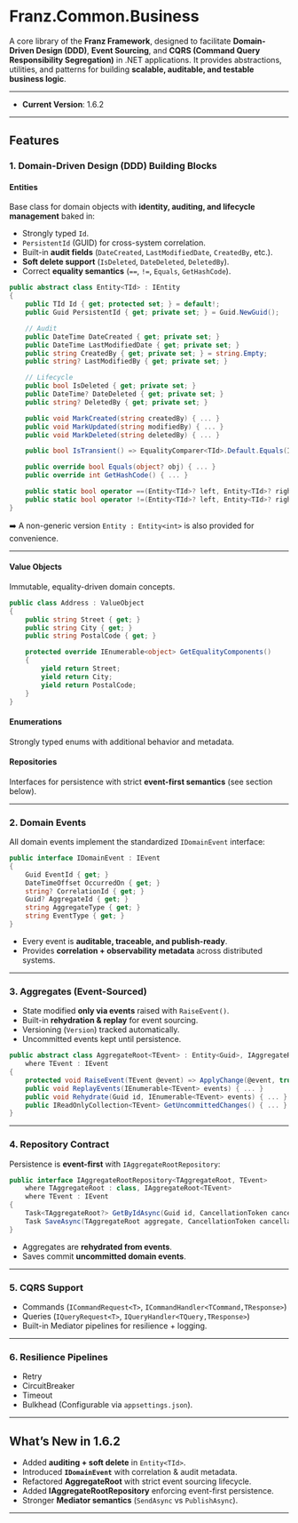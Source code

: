 # **Franz.Common.Business**

A core library of the **Franz Framework**, designed to facilitate **Domain-Driven Design (DDD)**, **Event Sourcing**, and **CQRS (Command Query Responsibility Segregation)** in .NET applications.
It provides abstractions, utilities, and patterns for building **scalable, auditable, and testable business logic**.

---

* **Current Version**: 1.6.2

---

## **Features**

### **1. Domain-Driven Design (DDD) Building Blocks**

#### **Entities**

Base class for domain objects with **identity, auditing, and lifecycle management** baked in:

* Strongly typed `Id`.
* `PersistentId` (GUID) for cross-system correlation.
* Built-in **audit fields** (`DateCreated`, `LastModifiedDate`, `CreatedBy`, etc.).
* **Soft delete support** (`IsDeleted`, `DateDeleted`, `DeletedBy`).
* Correct **equality semantics** (`==`, `!=`, `Equals`, `GetHashCode`).

```csharp
public abstract class Entity<TId> : IEntity
{
    public TId Id { get; protected set; } = default!;
    public Guid PersistentId { get; private set; } = Guid.NewGuid();

    // Audit
    public DateTime DateCreated { get; private set; }
    public DateTime LastModifiedDate { get; private set; }
    public string CreatedBy { get; private set; } = string.Empty;
    public string? LastModifiedBy { get; private set; }

    // Lifecycle
    public bool IsDeleted { get; private set; }
    public DateTime? DateDeleted { get; private set; }
    public string? DeletedBy { get; private set; }

    public void MarkCreated(string createdBy) { ... }
    public void MarkUpdated(string modifiedBy) { ... }
    public void MarkDeleted(string deletedBy) { ... }

    public bool IsTransient() => EqualityComparer<TId>.Default.Equals(Id, default!);

    public override bool Equals(object? obj) { ... }
    public override int GetHashCode() { ... }

    public static bool operator ==(Entity<TId>? left, Entity<TId>? right) => ...
    public static bool operator !=(Entity<TId>? left, Entity<TId>? right) => ...
}
```

➡️ A non-generic version `Entity : Entity<int>` is also provided for convenience.

---

#### **Value Objects**

Immutable, equality-driven domain concepts.

```csharp
public class Address : ValueObject
{
    public string Street { get; }
    public string City { get; }
    public string PostalCode { get; }

    protected override IEnumerable<object> GetEqualityComponents()
    {
        yield return Street;
        yield return City;
        yield return PostalCode;
    }
}
```

#### **Enumerations**

Strongly typed enums with additional behavior and metadata.

#### **Repositories**

Interfaces for persistence with strict **event-first semantics** (see section below).

---

### **2. Domain Events**

All domain events implement the standardized `IDomainEvent` interface:

```csharp
public interface IDomainEvent : IEvent
{
    Guid EventId { get; }
    DateTimeOffset OccurredOn { get; }
    string? CorrelationId { get; }
    Guid? AggregateId { get; }
    string AggregateType { get; }
    string EventType { get; }
}
```

* Every event is **auditable, traceable, and publish-ready**.
* Provides **correlation + observability metadata** across distributed systems.

---

### **3. Aggregates (Event-Sourced)**

* State modified **only via events** raised with `RaiseEvent()`.
* Built-in **rehydration & replay** for event sourcing.
* Versioning (`Version`) tracked automatically.
* Uncommitted events kept until persistence.

```csharp
public abstract class AggregateRoot<TEvent> : Entity<Guid>, IAggregateRoot<TEvent>
    where TEvent : IEvent
{
    protected void RaiseEvent(TEvent @event) => ApplyChange(@event, true);
    public void ReplayEvents(IEnumerable<TEvent> events) { ... }
    public void Rehydrate(Guid id, IEnumerable<TEvent> events) { ... }
    public IReadOnlyCollection<TEvent> GetUncommittedChanges() { ... }
}
```

---

### **4. Repository Contract**

Persistence is **event-first** with `IAggregateRootRepository`:

```csharp
public interface IAggregateRootRepository<TAggregateRoot, TEvent>
    where TAggregateRoot : class, IAggregateRoot<TEvent>
    where TEvent : IEvent
{
    Task<TAggregateRoot?> GetByIdAsync(Guid id, CancellationToken cancellationToken = default);
    Task SaveAsync(TAggregateRoot aggregate, CancellationToken cancellationToken = default);
}
```

* Aggregates are **rehydrated from events**.
* Saves commit **uncommitted domain events**.

---

### **5. CQRS Support**

* Commands (`ICommandRequest<T>`, `ICommandHandler<TCommand,TResponse>`)
* Queries (`IQueryRequest<T>`, `IQueryHandler<TQuery,TResponse>`)
* Built-in Mediator pipelines for resilience + logging.

---

### **6. Resilience Pipelines**

* Retry
* CircuitBreaker
* Timeout
* Bulkhead
  (Configurable via `appsettings.json`).

---

## **What’s New in 1.6.2**

* Added **auditing + soft delete** in `Entity<TId>`.
* Introduced **`IDomainEvent`** with correlation & audit metadata.
* Refactored **AggregateRoot<TEvent>** with strict event sourcing lifecycle.
* Added **IAggregateRootRepository** enforcing event-first persistence.
* Stronger **Mediator semantics** (`SendAsync` vs `PublishAsync`).

---

